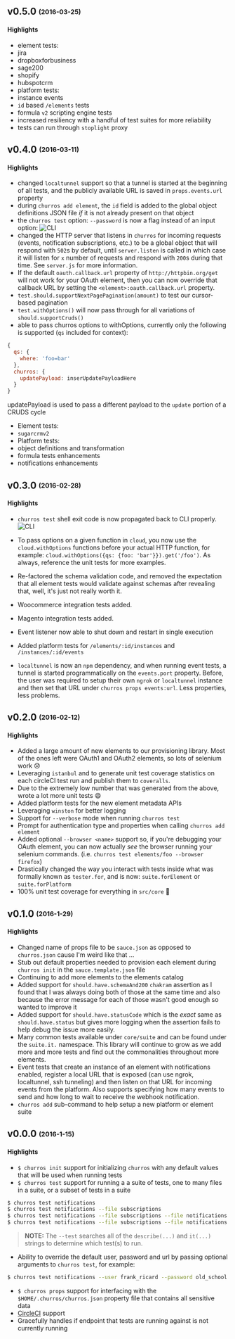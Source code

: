 ## v0.5.0 <sub><sup>(2016-03-25)</sup></sub>
#### Highlights
* element tests:
 * jira
 * dropboxforbusiness
 * sage200
 * shopify
 * hubspotcrm
* platform tests:
 * instance events
 * `id` based `/elements` tests
 * formula `v2` scripting engine tests
* increased resiliency with a handful of test suites for more reliability
* tests can run through `stoplight` proxy

## v0.4.0 <sub><sup>(2016-03-11)</sup></sub>
#### Highlights
* changed `localtunnel` support so that a tunnel is started at the beginning of all tests, and the publicly available URL is saved in `props.events.url` property
* during `churros add element`, the `id` field is added to the global object definitions JSON file *if* it is not already present on that object
* the `churros test` option: `--password` is now a flag instead of an input option:
![CLI](https://camo.githubusercontent.com/40a190aa2c9a86eef338de2ace574e59976ef052/687474703a2f2f636c2e6c792f3257303131753343303933342f53637265656e2532305265636f7264696e67253230323031362d30332d3035253230617425323030392e3433253230414d2e676966)
* changed the HTTP server that listens in `churros` for incoming requests (events, notification subscriptions, etc.) to be a global object that will respond with `502`s by default, until `server.listen` is called in which case it will listen for `x` number of requests and respond with `200`s during that time.  See `server.js` for more information.
* If the default `oauth.callback.url` property of `http://httpbin.org/get` will not work for your OAuth element, then you can now override that callback URL by setting the `<element>:oauth.callback.url` property.
* `test.should.supportNextPagePagination(amount)` to test our cursor-based pagination
* `test.withOptions()` will now pass through for all variations of `should.supportCruds()`
* able to pass churros options to withOptions, currently only the following is supported (`qs` included for context):
```javascript
{
  qs: {
    where: 'foo=bar'
  },
  churros: {
    updatePayload: inserUpdatePayloadHere  
  }
}
```
updatePayload is used to pass a different payload to the `update` portion of a CRUDS cycle
* Element tests:
 * `sugarcrmv2`
* Platform tests:
 * object definitions and transformation
 * formula tests enhancements
 * notifications enhancements

## v0.3.0 <sub><sup>(2016-02-28)</sup></sub>
#### Highlights
* `churros test` shell exit code is now propagated back to CLI properly.
![CLI](http://cl.ly/0I262G3Q0u1z/Screen%20Recording%202016-02-24%20at%2001.45%20PM.gif)

* To pass options on a given function in `cloud`, you now use the `cloud.withOptions` functions before your actual HTTP function, for example: `cloud.withOptions({qs: {foo: 'bar'}}).get('/foo')`.  As always, reference the unit tests for more examples.
* Re-factored the schema validation code, and removed the expectation that all element tests would validate against schemas after revealing that, well, it's just not really worth it.
* Woocommerce integration tests added.
* Magento integration tests added.
* Event listener now able to shut down and restart in single execution
* Added platform tests for `/elements/:id/instances` and `/instances/:id/events`
* `localtunnel` is now an `npm` dependency, and when running event tests, a tunnel is started programmatically on the `events.port` property.  Before, the user was required to setup their own `ngrok` or `localtunnel` instance and then set that URL under `churros props events:url`.  Less properties, less problems.

## v0.2.0 <sub><sup>(2016-02-12)</sup></sub>

#### Highlights
* Added a large amount of new elements to our provisioning library.  Most of the ones left were OAuth1 and OAuth2 elements, so lots of selenium work :disappointed:
* Leveraging `istanbul` and to generate unit test coverage statistics on each circleCI test run and publish them to `coveralls`.
 * Due to the extremely low number that was generated from the above, wrote a lot more unit tests :smile:
* Added platform tests for the new element metadata APIs
* Leveraging `winston` for better logging
* Support for `--verbose` mode when running `churros test`
* Prompt for authentication type and properties when calling `churros add element`
* Added optional `--browser <name>` support so, if you're debugging your OAuth element, you can now actually *see* the browser running your selenium commands.  (i.e. `churros test elements/foo --browser firefox`)
* Drastically changed the way you interact with tests inside what was formally known as `tester.for`, and is now: `suite.forElement` or `suite.forPlatform`
* 100% unit test coverage for everything in `src/core` :100:

## v0.1.0 <sub><sup>(2016-1-29)</sup></sub>

#### Highlights
* Changed name of props file to be `sauce.json` as opposed to `churros.json` cause I'm weird like that ...
* Stub out default properties needed to provision each element during `churros init` in the `sauce.template.json` file
* Continuing to add more elements to the elements catalog
* Added support for `should.have.schemaAnd200` `chakram` assertion as I found that I was always doing both of those at the same time and also because the error message for each of those wasn't good enough so wanted to improve it
* Added support for `should.have.statusCode` which is the *exact* same as `should.have.status` but gives more logging when the assertion fails to help debug the issue more easily.
* Many common tests available under `core/suite` and can be found under the `suite.it.` namespace.  This library will continue to grow as we add more and more tests and find out the commonalities throughout more elements.
* Event tests that create an instance of an element with notifications enabled, register a local URL that is exposed (can use ngrok, localtunnel, ssh tunneling) and then listen on that URL for incoming events from the platform.  Also supports specifying how many events to send and how long to wait to receive the webhook notification.
* `churros add` sub-command to help setup a new platform or element suite

## v0.0.0 <sub><sup>(2016-1-15)</sup></sub>

#### Highlights
* `$ churros init` support for initializing `churros` with any default values that will be used when running tests
* `$ churros test` support for running a a suite of tests, one to many files in a suite, or a subset of tests in a suite

```bash
$ churros test notifications
$ churros test notifications --file subscriptions
$ churros test notifications --file subscriptions --file notifications
$ churros test notifications --file subscriptions --file notifications --test \'should throw a 400\'
```

> __NOTE:__ The `--test` searches all of the `describe(...)` and `it(...)` strings to determine which test(s) to run.

* Ability to override the default user, password and url by passing optional arguments to `churros test`, for example:

```bash
$ churros test notifications --user frank_ricard --password old_school --url frank.old-school.com
```

* `$ churros props` support for interfacing with the `$HOME/.churros/churros.json` property file that contains all sensitive data
* [CircleCI](https://circleci.com/gh/cloud-elements/churros) support
* Gracefully handles if endpoint that tests are running against is not currently running
